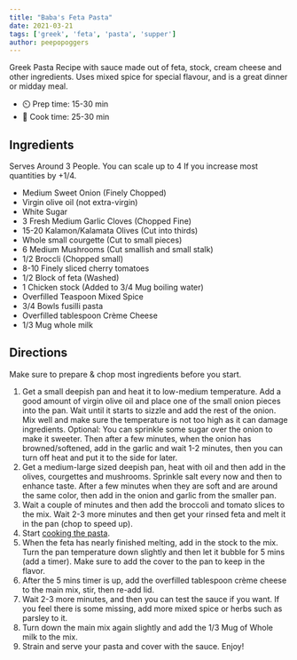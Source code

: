 ```yaml
---
title: "Baba's Feta Pasta"
date: 2021-03-21
tags: ['greek', 'feta', 'pasta', 'supper']
author: peepopoggers
---
```


Greek Pasta Recipe with sauce made out of feta, stock, cream cheese and other ingredients.
Uses mixed spice for special flavour, and is a great dinner or midday meal.

- ⏲️ Prep time: 15-30 min
- 🍳 Cook time: 25-30 min

## Ingredients

Serves Around 3 People. You can scale up to 4 If you increase most quantities by +1/4.

- Medium Sweet Onion (Finely Chopped)
- Virgin olive oil (not extra-virgin)
- White Sugar
- 3 Fresh Medium Garlic Cloves (Chopped Fine)
- 15-20 Kalamon/Kalamata Olives (Cut into thirds)
- Whole small courgette (Cut to small pieces)
- 6 Medium Mushrooms (Cut smallish and small stalk)
- 1/2 Broccli (Chopped small)
- 8-10 Finely sliced cherry tomatoes
- 1/2 Block of feta (Washed)
- 1 Chicken stock (Added to 3/4 Mug boiling water)
- Overfilled Teaspoon Mixed Spice
- 3/4 Bowls fusilli pasta
- Overfilled tablespoon Crème Cheese
- 1/3 Mug whole milk

## Directions

Make sure to prepare & chop most ingredients before you start.

1. Get a small deepish pan and heat it to low-medium temperature. Add a good amount of virgin olive oil and place one of
   the small onion pieces into the pan. Wait until it starts to sizzle and add the rest of the onion. Mix well and make
   sure the temperature is not too high as it can damage ingredients. Optional: You can sprinkle some sugar over the
   onion to make it sweeter. Then after a few minutes, when the onion has browned/softened, add in the garlic and wait
   1-2 minutes, then you can turn off heat and put it to the side for later.
2. Get a medium-large sized deepish pan, heat with oil and then add in the olives, courgettes and mushrooms. Sprinkle
   salt every now and then to enhance taste. After a few minutes when they are soft and are around the same color, then
   add in the onion and garlic from the smaller pan.
3. Wait a couple of minutes and then add the broccoli and tomato slices to the mix. Wait 2-3 more minutes and then get your
   rinsed feta and melt it in the pan (chop to speed up).
4. Start [cooking the pasta](/pasta).
5. When the feta has nearly finished melting, add in the stock to the mix. Turn the pan temperature down slightly and
   then let it bubble for 5 mins (add a timer). Make sure to add the cover to the pan to keep in the flavor.
6. After the 5 mins timer is up, add the overfilled tablespoon crème cheese to the main mix, stir, then re-add lid.
7. Wait 2-3 more minutes, and then you can test the sauce if you want. If you feel there is some missing, add more mixed
   spice or herbs such as parsley to it.
8. Turn down the main mix again slightly and add the 1/3 Mug of Whole milk to the mix.
9. Strain and serve your pasta and cover with the sauce. Enjoy!
